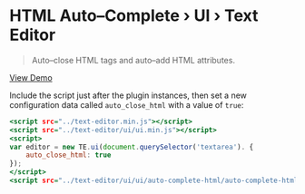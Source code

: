 HTML Auto–Complete › UI › Text Editor
=====================================

> Auto–close HTML tags and auto–add HTML attributes.

[View Demo](https://rawgit.com/tovic/text-editor/master/text-editor/ui/ui/auto-complete-html/auto-complete-html.html)

Include the script just after the plugin instances, then set a new configuration data called `auto_close_html` with a value of `true`:

~~~ .html
<script src="../text-editor.min.js"></script>
<script src="../text-editor/ui/ui.min.js"></script>
<script>
var editor = new TE.ui(document.querySelector('textarea'). {
    auto_close_html: true
});
</script>
<script src="../text-editor/ui/ui/auto-complete-html/auto-complete-html.min.js"></script>
~~~